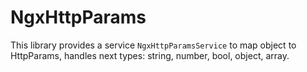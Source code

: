 # NgxHttpParams

This library provides a service ``NgxHttpParamsService`` to map object to HttpParams, handles next types: string, number, bool, object, array.
